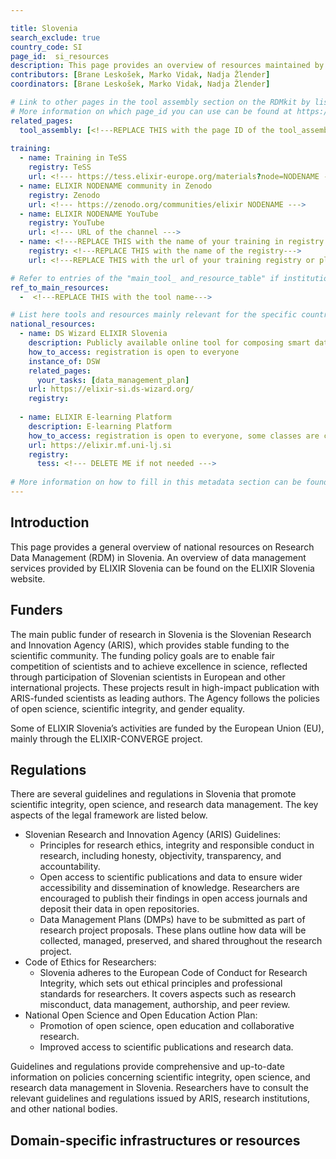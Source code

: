 ```yaml
---

title: Slovenia
search_exclude: true
country_code: SI
page_id:  si_resources
description: This page provides an overview of resources maintained by ELIXIR Slovenia for the life science research community in the country.
contributors: [Brane Leskošek, Marko Vidak, Nadja Žlender]
coordinators: [Brane Leskošek, Marko Vidak, Nadja Žlender]

# Link to other pages in the tool assembly section on the RDMkit by listing the page_id.
# More information on which page_id you can use can be found at https://rdmkit.elixir-europe.org/website_overview 
related_pages:
  tool_assembly: [<!---REPLACE THIS with the page ID of the tool_assembly pages that you want to list here as related pages--->]
 
training:
  - name: Training in TeSS
    registry: TeSS
    url: <!--- https://tess.elixir-europe.org/materials?node=NODENAME --->
  - name: ELIXIR NODENAME community in Zenodo
    registry: Zenodo
    url: <!--- https://zenodo.org/communities/elixir NODENAME --->
  - name: ELIXIR NODENAME YouTube
    registry: YouTube
    url: <!--- URL of the channel --->
  - name: <!---REPLACE THIS with the name of your training in registry or platform--->
    registry: <!---REPLACE THIS with the name of the registry--->
    url: <!---REPLACE THIS with the url of your training registry or platform--->

# Refer to entries of the "main_tool_ and_resource_table" if institutions, organizations and projects from the country contribute to the development of international tools and resources. 
ref_to_main_resources: 
  -  <!---REPLACE THIS with the tool name--->

# List here tools and resources mainly relevant for the specific country
national_resources: 
  - name: DS Wizard ELIXIR Slovenia
    description: Publicly available online tool for composing smart data management plans
    how_to_access: registration is open to everyone
    instance_of: DSW
    related_pages:
      your_tasks: [data_management_plan]
    url: https://elixir-si.ds-wizard.org/
    registry:
      
  - name: ELIXIR E-learning Platform
    description: E-learning Platform
    how_to_access: registration is open to everyone, some classes are closed
    url: https://elixir.mf.uni-lj.si
    registry:
      tess: <!--- DELETE ME if not needed --->
      
# More information on how to fill in this metadata section can be found here https://rdmkit.elixir-europe.org/page_metadata
---
```

<!---All the resources added above will appear on the table at the bottom of the page--->

<!---Following information for the page text--->
<!---Use this template as guidance, all fields are optional. Feel free to modify any section if you think it is necessary--->
<!---If the information is already in another resource, please include the link instead of duplicating information--->
<!---Please focus on resources that are relevant for the whole country for life sciences--->

## Introduction 
This page provides a general overview of national resources on Research Data Management (RDM) in Slovenia.
An overview of data management services provided by ELIXIR Slovenia can be found on the ELIXIR Slovenia website. 

## Funders
The main public funder of research in Slovenia is the Slovenian Research and Innovation Agency (ARIS), which provides stable funding to the scientific community. The funding policy goals are to enable fair competition of scientists and to achieve excellence in science, reflected through participation of Slovenian scientists in European and other international projects. These projects result in high-impact publication with ARIS-funded scientists as leading authors. The Agency follows the policies of open science, scientific integrity, and gender equality.

Some of ELIXIR Slovenia’s activities are funded by the European Union (EU), mainly through the ELIXIR-CONVERGE project.

## Regulations
There are several guidelines and regulations in Slovenia that promote scientific integrity, open science, and research data management. The key aspects of the legal framework are listed below.

- Slovenian Research and Innovation Agency (ARIS) Guidelines: 
  - Principles for research ethics, integrity and responsible conduct in research, including honesty, objectivity, transparency, and accountability.
  - Open access to scientific publications and data to ensure wider accessibility and dissemination of knowledge. Researchers are encouraged to publish their findings in open access journals and deposit their data in open repositories.
  - Data Management Plans (DMPs) have to be submitted as part of research project proposals. These plans outline how data will be collected, managed, preserved, and shared throughout the research project.
- Code of Ethics for Researchers: 
  - Slovenia adheres to the European Code of Conduct for Research Integrity, which sets out ethical principles and professional standards for researchers. It covers aspects such as research misconduct, data management, authorship, and peer review.
- National Open Science and Open Education Action Plan:
  - Promotion of open science, open education and collaborative research. 
  - Improved access to scientific publications and research data.

Guidelines and regulations provide comprehensive and up-to-date information on policies concerning scientific integrity, open science, and research data management in Slovenia. Researchers have to consult the relevant guidelines and regulations issued by ARIS, research institutions, and other national bodies.

## Domain-specific infrastructures or resources 
<!--- e.g. human data, covid-19. Please, only add domain-specific resources that you think don't fit in the table at the bottom--->

